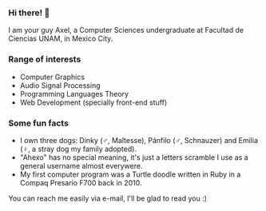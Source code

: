 ### Hi there! 👋
I am your guy Axel, a Computer Sciences undergraduate at Facultad de Ciencias UNAM, in Mexico City.

### Range of interests 
- Computer Graphics
- Audio Signal Processing
- Programming Languages Theory
- Web Development (specially front-end stuff)

### Some fun facts
- I own three dogs: Dinky (♂️, Maltesse), Pánfilo (♂️, Schnauzer) and Emilia (♀️, a stray dog my family adopted).
- "Ahexo" has no special meaning, it's just a letters scramble I use as a general username almost everywere.
- My first computer program was a Turtle doodle written in Ruby in a Compaq Presario F700 back in 2010.

You can reach me easily via e-mail, I'll be glad to read you :)
